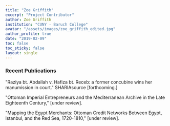 ```yaml
---
title: "Zoe Griffith"
excerpt: "Project Contributor"
author: Zoe Griffith
institution: "CUNY - Baruch College"
avatar: "/assets/images/zoe_griffith_edited.jpg"
author_profile: true
date: "2019-02-09"
toc: false
toc_sticky: false
layout: single
---
```


### Recent Publications

"Raziya bt. Abdallah v. Hafiza bt. Receb: a former concubine wins her manumission in court." SHARIAsource [forthcoming.]

"Ottoman Imperial Entrepreneurs and the Mediterranean Archive in the Late Eighteenth Century," [under review].

"Mapping the Egypt Merchants: Ottoman Credit Networks Between Egypt, Istanbul, and the Red Sea, 1720-1810," [under review].
